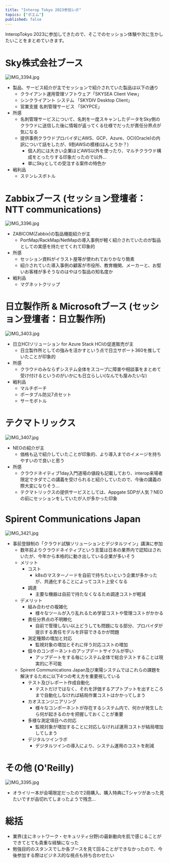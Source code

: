 ```yaml
---
title: "Interop Tokyo 2023参加レポ"
topics: ["ポエム"]
published: false
---
```


InteropTokyo 2023に参加してきたので、そこでのセッション体験や次に生かしたいことをまとめていきます。

# Sky株式会社ブース

![IMG_3394.jpg](https://qiita-image-store.s3.ap-northeast-1.amazonaws.com/0/554835/959e79df-2374-8d6c-c39e-c85cd2d761c5.jpeg)

- 製品、サービス紹介が主でセッションで紹介されていた製品は以下の通り
  - クライアント運用管理ソフトウェア「SKYSEA Client View」
  - シンクライアント システム 「SKYDIV Desktop Client」
  - 営業支援 名刺管理サービス 「SKYPCE」
- 所感
  - 名刺管理サービスについて、名刺を一度スキャンしたデータをSky側のクラウドに送信した後に情報が返ってくる仕様でだったが責任分界点が気になる
  - 提供事例クラウドプロバイダにAWS、GCP、Azure、OCI(Oracle)の内訳について話をしたが、9割AWSの模様(ほんとうか？)
    - 個人的には大きい企業ほどAWS以外を使ったり、マルチクラウド構成をとったりする印象だったので以外...
    - 単にSkyとしての受注する案件の特色か
- 戦利品
  - ステンレスボトル

# Zabbixブース (セッション登壇者：NTT communications)

![IMG_3396.jpg](https://qiita-image-store.s3.ap-northeast-1.amazonaws.com/0/554835/fb29dc56-719f-1be6-f310-3a87095e5a47.jpeg)

- ZABICOM(Zabbix)の製品機能紹介が主
  - PortMap/RackMap/NetMapの導入事例が軽く紹介されていたのが製品としての実感を持たせてくれて印象的
- 所感
  - セッション資料がイラスト屋等が使われておりかなり簡素
  - 紹介されていた導入事例の顧客が市役所、教育機関、メーカーと、お堅いお客様が多そうなのはやはり製品の知名度か
- 戦利品
  - マグネットクリップ

# 日立製作所 & Microsoftブース (セッション登壇者：日立製作所)

![IMG_3403.jpg](https://qiita-image-store.s3.ap-northeast-1.amazonaws.com/0/554835/0894a1e0-3014-cc56-e8ba-8d84f8e80411.jpeg)

- 日立HCIソリューション for Azure Stack HCIの促進販売が主
  - 日立製作所としての強みを活かすという点で日立サポート360を推していたことが印象的
- 所感
  - クラウドのみならずシステム全体をスコープに障害や相談事をまとめて受け付けるというのがいかにも日立らしい(なんでも屋みたいな)
- 戦利品
  - マルチポーチ
  - ポータブル防災7点セット
  - サーモボトル

# テクマトリックス

![IMG_3407.jpg](https://qiita-image-store.s3.ap-northeast-1.amazonaws.com/0/554835/6bf80806-9880-5a74-4096-0a8393c4be0e.jpeg)

- NEOの紹介が主
  - 価格も込で紹介していたことが印象的、より導入までのイメージを持ちやすいので良いと思う
- 所感
  - クラウドネイティブ1day入門道場の値段も記載しており、interop来場者限定でタダでこの講義を受けられると紹介していたので、今後の講義の際大変になりそう...
  - テクマトリックスの提供サービスとしては、Appgate SDPが人気？NEOの前にセッションをしていたが人が多かった印象

# Spirent Communications Japan

![IMG_3421.jpg](https://qiita-image-store.s3.ap-northeast-1.amazonaws.com/0/554835/f7ddd9c6-afdd-32de-61d5-38cef7a4e746.jpeg)

- 事前登録制の「クラウド試験ソリューションとデジタルツイン」講演に参加
  - 数年前よりクラウドネイティブという言葉は日本の業界内で認知はされいたが、今年から本格的に動き出している企業が多いそう
  - メリット
    - コスト
      - k8sのマスターノードを自前で持ちたいという企業が多かったが、共通化することによってコスト上安くなる
    - 調達
      - 主要な機器は自前で持たなくなるため調達コストが軽減
  - デメリット
    - 組み合わせの複雑化
      - 様々なツールが入り乱れるため学習コストや管理コストがかかる
    - 責任分界点の不明瞭化
      - 自前で管理しない以上どうしても問題になる部分、プロバイダが提示する責任モデルを許容できるかが問題
    - 測定種類の増加と対応
      - 監視対象の増加とそれに伴う対応コストの増加
    - 個々のコンポーネントのアップデートサイクルが早い
      - アップデートをする毎にシステム全体で総合テストすることは現実的に不可能
  - Spirent Communications Japan及び東陽システムではこれらの課題を解決するために以下4つの考え方を重要視している
    - テスト及びレポート作成自動化
      - テストだけではなく、それを評価するアプトプットを出すところまで自動化しなければ結局作業コストはかかってしまう
    - カオスエンジニアリング
      - 様々なコンポーネントが存在するシステム内で、何かが発生したら何が起きるのかを把握しておくことが重要
    - 多様な測定項目への対応
      - 監視対象が増加することに対応しなければ運用コストが結局増加してしまう
    - デジタルツインラボ
      - デジタルツインの導入により、システム運用のコストを削減

# その他 (O'Reilly)

![IMG_3395.jpg](https://qiita-image-store.s3.ap-northeast-1.amazonaws.com/0/554835/d662067b-1628-0087-7289-a0bd4ddf646f.jpeg)

- オライリー本が会場限定だったので2冊購入、購入特典にTシャツがあった見たいですが品切れてしまったようで残念...

# 総括

- 業界(主にネットワーク・セキュリティ分野)の最新動向を肌で感じることができてとても貴重な経験になった
- 勉強目的のスタンスでしか各ブースを見て回ることができなかったので、今後参加する際はビジネス的な視点も持ち合わせたい
